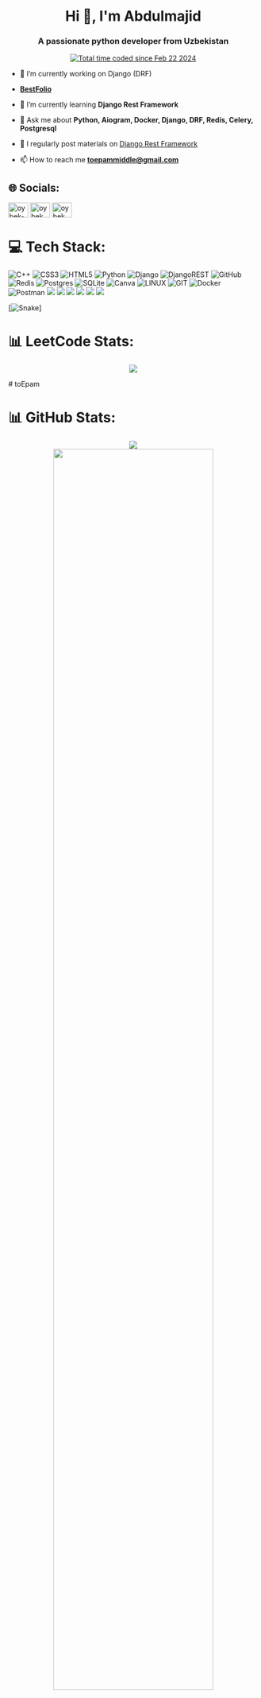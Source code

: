 <h1 align="center">Hi 👋, I'm Abdulmajid</h1>
<h3 align="center">A passionate python developer from Uzbekistan</h3>

<p align="center">
<a href="https://wakatime.com/@018dcd1a-4734-4964-965b-f0a608c3d37f"><img src="https://wakatime.com/badge/user/018dcd1a-4734-4964-965b-f0a608c3d37f.svg" alt="Total time coded since Feb 22 2024" /></a>
</p>

- 🔭 I’m currently working on Django (DRF)

- [**BestFolio**](https://rozievich.pythonanywhere.com/)

- 🌱 I’m currently learning **Django Rest Framework**

- 💬 Ask me about **Python, Aiogram, Docker, Django, DRF, Redis, Celery, Postgresql**
- 📰 I regularly post materials on [Django Rest Framework](https://t.me/+jA2bxo8NKlJmNjFi)
- 📫 How to reach me **toepammiddle@gmail.com**

[//]: # (- 📄 Know about my experiences by this )

## 🌐 Socials:
<p align="left">
<a href="https://www.linkedin.com/in/under-web/" target="blank"><img align="center" src="https://raw.githubusercontent.com/rahuldkjain/github-profile-readme-generator/master/src/images/icons/Social/linked-in-alt.svg" alt="oybek-nurmamatov-036249263" height="30" width="40" /></a>
<a href="https://instagram.com/yunusovabdulmajid" target="blank"><img align="center" src="https://raw.githubusercontent.com/rahuldkjain/github-profile-readme-generator/master/src/images/icons/Social/instagram.svg" alt="oybek_rozievich" height="30" width="40" /></a>
<a href="https://leetcode.com/toepammiddle/" target="blank"><img align="center" src="https://raw.githubusercontent.com/rahuldkjain/github-profile-readme-generator/master/src/images/icons/Social/leet-code.svg" alt="oybek_2003" height="30" width="40" /></a>
</p>

# 💻 Tech Stack:

[//]: # (![AWS]&#40;https://img.shields.io/badge/AWS-%23FF9900.svg?style=for-the-badge&logo=amazon-aws&logoColor=white&#41; )
[//]: # (![DigitalOcean]&#40;https://img.shields.io/badge/DigitalOcean-%230167ff.svg?style=for-the-badge&logo=digitalOcean&logoColor=white&#41; )
[//]: # (![Anaconda]&#40;https://img.shields.io/badge/Anaconda-%2344A833.svg?style=for-the-badge&logo=anaconda&logoColor=white&#41; )
[//]: # (![FastAPI]&#40;https://img.shields.io/badge/FastAPI-005571?style=for-the-badge&logo=fastapi&#41; )
[//]: # (![Nginx]&#40;https://img.shields.io/badge/nginx-%23009639.svg?style=for-the-badge&logo=nginx&logoColor=white&#41; )
[//]: # (![Swagger]&#40;https://img.shields.io/badge/-Swagger-%23Clojure?style=for-the-badge&logo=swagger&logoColor=white&#41;)

![C++](https://img.shields.io/badge/c++-%2300599C.svg?style=for-the-badge&logo=c%2B%2B&logoColor=white) ![CSS3](https://img.shields.io/badge/css3-%231572B6.svg?style=for-the-badge&logo=css3&logoColor=white) ![HTML5](https://img.shields.io/badge/html5-%23E34F26.svg?style=for-the-badge&logo=html5&logoColor=white) ![Python](https://img.shields.io/badge/python-3670A0?style=for-the-badge&logo=python&logoColor=ffdd54)
![Django](https://img.shields.io/badge/django-%23092E20.svg?style=for-the-badge&logo=django&logoColor=white) ![DjangoREST](https://img.shields.io/badge/DJANGO-REST-ff1709?style=for-the-badge&logo=django&logoColor=white&color=ff1709&labelColor=gray)
![GitHub](https://img.shields.io/badge/GitHub-%23121011.svg?style=for-the-badge&logo=github&logoColor=white) 
![Redis](https://img.shields.io/badge/redis-%23DD0031.svg?style=for-the-badge&logo=redis&logoColor=white)
![Postgres](https://img.shields.io/badge/postgres-%23316192.svg?style=for-the-badge&logo=postgresql&logoColor=white) 
![SQLite](https://img.shields.io/badge/sqlite-%2307405e.svg?style=for-the-badge&logo=sqlite&logoColor=white) 
![Canva](https://img.shields.io/badge/Canva-%2300C4CC.svg?style=for-the-badge&logo=Canva&logoColor=white)
![LINUX](https://img.shields.io/badge/Linux-FCC624?style=for-the-badge&logo=linux&logoColor=black)
![GIT](https://img.shields.io/badge/Git-fc6d26?style=for-the-badge&logo=git&logoColor=white) 
![Docker](https://img.shields.io/badge/docker-%230db7ed.svg?style=for-the-badge&logo=docker&logoColor=white) 
![Postman](https://img.shields.io/badge/Postman-FF6C37?style=for-the-badge&logo=postman&logoColor=white)
![](https://img.shields.io/badge/MySQL-informational?style=flat&logo=MySQL&color=039BE5&logoColor=white)
![](https://img.shields.io/badge/Bootstrap-information?color=%23563D7C&style=flat&logo=bootstrap&logoColor=white)
![](https://img.shields.io/badge/SQLAlchemy-information?color=E95420&style=flat&logo=SQLAlchemy)
![](https://img.shields.io/badge/Ubuntu-information?color=E95420&style=flat&logo=ubuntu&logoColor=white)
![](https://img.shields.io/badge/Windows-information?color=0078D6&style=flat&logo=windows&logoColor=white)
![](https://img.shields.io/badge/PyCharm-information?style=flat&logo=pycharm&logoColor=black&color=black&labelColor=green)


[![Snake](https://profile-readme-generator.com/assets/snake.svg)]

# 📊 LeetCode Stats:
<p align="center"><img src="https://leetcard.jacoblin.cool/toepammiddle?theme=nord&font=Allerta&ext=heatmap"></p># toEpam

# 📊 GitHub Stats:
<p align="center">
<img src="https://github-profile-trophy.vercel.app/?username=toEpam&theme=radical">
<br/>
<img width="80%" src="https://github-profile-summary-cards.vercel.app/api/cards/profile-details?username=toEpam&theme=tokyonight">
<br/>
 
<img width="80%" src="https://github-readme-streak-stats.herokuapp.com/?user=toEpam&theme=tokyonight&hide_border=true" alt="toEpam****">

<img width="80%" src="https://github-readme-stats.vercel.app/api?username=toEpam&theme=tokyonight&hide_border=true&include_all_commits=true&count_private=true">

<img width="80%" align="center" src="https://github-readme-stats.vercel.app/api/top-langs/?username=toEpam&theme=tokyonight&hide_border=true&include_all_commits=true&count_private=true&layout=compact">
</p>
<br/>

## 👁️ Number of visits:
<p align="center">
   <img src="https://profile-counter.glitch.me/{toepam}/count.svg"/>
</p>
